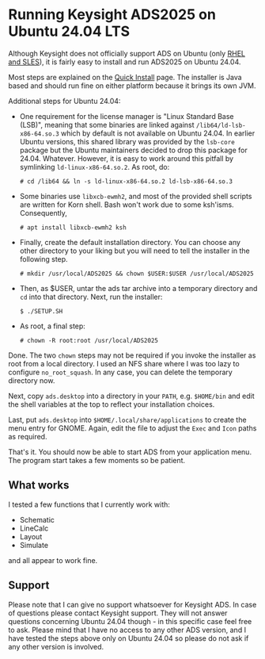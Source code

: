 # Running Keysight ADS2025 on Ubuntu 24.04 LTS

Although Keysight does not officially support ADS on Ubuntu (only [RHEL and SLES](https://docs.keysight.com/display/support/ADS%20Supported%20Platforms)), it is fairly easy to install and run ADS2025 on Ubuntu 24.04. 

Most steps are explained on the [Quick Install](https://docs.keysight.com/display/engdocads/ADS+2025+Quick+Install-Linux) page. The installer is Java based and should run fine on either platform because it brings its own JVM. 

Additional steps for Ubuntu 24.04: 

* One requirement for the license manager is "Linux Standard Base (LSB)", meaning that some binaries are linked against `/lib64/ld-lsb-x86-64.so.3` which by default is not available on Ubuntu 24.04. In earlier Ubuntu versions, this shared library was provided by the `lsb-core`  package but the Ubuntu maintainers decided to drop this package for 24.04. Whatever. However, it is easy to work around this pitfall by symlinking `ld-linux-x86-64.so.2`. As root, do: 

    `# cd /lib64 && ln -s ld-linux-x86-64.so.2 ld-lsb-x86-64.so.3`

* Some binaries use `libxcb-ewmh2`, and most of the provided shell scripts are written for Korn shell. Bash won't work due to some ksh'isms. Consequently, 

    `# apt install libxcb-ewmh2 ksh`

* Finally, create the default installation directory. You can choose any other directory to your liking but you will need to tell the installer in the following step. 

    `# mkdir /usr/local/ADS2025 && chown $USER:$USER /usr/local/ADS2025`

* Then, as $USER, untar the ads tar archive into a temporary directory and `cd` into that directory. Next, run the installer: 

    `$ ./SETUP.SH`

* As root, a final step: 

    `# chown -R root:root /usr/local/ADS2025` 

Done. The two `chown` steps may not be required if you invoke the installer as root from a local directory. I used an NFS share where I was too lazy to configure `no_root_squash`. In any case, you can delete the temporary directory now. 

Next, copy `ads.desktop` into a directory in your `PATH`, e.g. `$HOME/bin` and edit the shell variables at the top to reflect your installation choices. 

Last, put `ads.desktop` into `$HOME/.local/share/applications` to create the menu entry for GNOME. Again, edit the file to adjust the `Exec` and `Icon` paths as required. 

That's it. You should now be able to start ADS from your application menu. The program start takes a few moments so be patient. 

## What works

I tested a few functions that I currently work with: 

* Schematic
* LineCalc
* Layout
* Simulate

and all appear to work fine. 

## Support

Please note that I can give no support whatsoever for Keysight ADS. In case of questions please contact Keysight support. They will not answer questions concerning Ubuntu 24.04 though - in this specific case feel free to ask.  Please mind that I have no access to any other ADS version, and I have tested the steps above only on Ubuntu 24.04 so please do not ask if any other version is involved. 